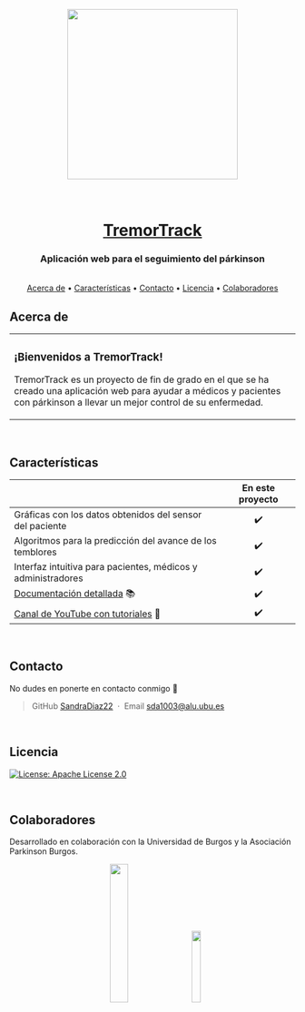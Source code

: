 <p align="center">
  <img src="https://github.com/SandraDiaz22/TFG/blob/main/src/logo.JPG" width="300" height="300" />
</p>

<h1 align="center">
  <br>
  <a href="https://github.com/SandraDiaz22/TFG"> TremorTrack </a> 
</h1>

<h3 align="center">Aplicación web para el seguimiento del párkinson</h3>

      
<p align="center">
  <br />
  <a href="#acerca-de">Acerca de</a> •
  <a href="#características">Características</a> •
  <a href="#contacto">Contacto</a> •
  <a href="#licencia">Licencia</a> •
  <a href="#colaboradores">Colaboradores</a>
</p>


## Acerca de 

<table>
<tr>
<td>
  
### ¡Bienvenidos a TremorTrack!

TremorTrack es un proyecto de fin de grado en el que se ha creado una aplicación web para ayudar a médicos y pacientes con párkinson a llevar un mejor control de su enfermedad.

</td>
</tr>
</table>
<br />

## Características

|                            | En este proyecto  | 
| -------------------------- | :----------------: | 
| Gráficas con los datos obtenidos del sensor del paciente  |         ✔️         |   
| Algoritmos para la predicción del avance de los temblores |         ✔️         |    
| Interfaz intuitiva para pacientes, médicos y administradores         |         ✔️         |    
| [Documentación detallada](https://github.com/SandraDiaz22/TFG/tree/main/doc) 📚 |         ✔️         |    
| [Canal de YouTube con tutoriales](https://www.youtube.com/@TU_CANAL_DE_YOUTUBE/playlists) 🎥 |         ✔️         |  
<br />

## Contacto

No dudes en ponerte en contacto conmigo 💌

> GitHub [SandraDiaz22](https://github.com/SandraDiaz22) &nbsp;&middot;&nbsp; Email [sda1003@alu.ubu.es](mailto:sda1003@alu.ubu.es)

<br />

## Licencia

[![License: Apache License 2.0](https://img.shields.io/badge/License-Apache%202.0-blue.svg)](https://opensource.org/licenses/Apache-2.0)

<br />

## Colaboradores

Desarrollado en colaboración con la Universidad de Burgos y la Asociación Parkinson Burgos.

<p align="center">
  <img width="25%" height="25%" src="https://github.com/SandraDiaz22/TFG/blob/main/src/ubu.JPG"> &nbsp; &nbsp; &nbsp;
  <img width="18%" height="18%" src="https://github.com/SandraDiaz22/TFG/blob/main/src/parkinson%2B.JPG"> 
</p>


